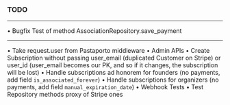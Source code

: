 ### TODO

-------------------

• Bugfix Test of method AssociationRepository.save_payment

-------------------

• Take request.user from Pastaporto middleware
• Admin APIs
• Create Subscription without passing user_email (duplicated Customer on Stripe) or user_id (user_email becomes our PK, and so if it changes, the subscription will be lost)
• Handle subscriptions ad honorem for founders (no payments, add field `is_associated_forever`)
• Handle subscriptions for organizers (no payments, add field `manual_expiration_date`)
• Webhook Tests
• Test Repository methods proxy of Stripe ones
